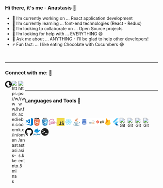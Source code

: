 ### Hi there, it's me - Anastasis 👋

- 🔭 I’m currently working on ... React application development
- 🌱 I’m currently learning ... font-end technologies (React - Redux)
- 👯 I’m looking to collaborate on ... Open Source projects 
- 🤔 I’m looking for help with ... EVERYTHING 😅
- 💬 Ask me about ... ANYTHING - I'll be glad to help other developers!
- ⚡ Fun fact: ... I like eating Chocolate with Cucumbers 😂
</br>
<hr>

### Connect with me: 📨
<img align="left" alt="https://akentominas.com/" width="22px" src="https://raw.githubusercontent.com/iconic/open-iconic/master/svg/globe.svg" style="max-width:100%;"/>
<img align="left" alt="https://www.linkedin.com/in/anastasis-kentominas" width="22px" src="https://cdn.jsdelivr.net/npm/simple-icons@v3/icons/linkedin.svg" style="max-width:100%;"/>
<img align="left" alt="https://www.facebook.com/anastasis.kent.5" width="22px" src="https://cdn.jsdelivr.net/npm/simple-icons@3.6.0/icons/facebook.svg" style="max-width:100%;"/>

</br>
<hr>

### Languages and Tools 👋
</br>
<p><a href="https://www.youtube.com/playlist?list=PLkwxH9e_vrAJ0WbEsFA9W3I1W-g_BTsbt" rel="nofollow"><img align="left" alt="Visual Studio Code" width="26px" src="https://raw.githubusercontent.com/github/explore/80688e429a7d4ef2fca1e82350fe8e3517d3494d/topics/visual-studio-code/visual-studio-code.png" style="max-width:100%;"></a>

<a href="https://www.youtube.com/playlist?list=PLkwxH9e_vrAJ0WbEsFA9W3I1W-g_BTsbt" rel="nofollow"><img align="left" alt="HTML5" width="26px" src="https://raw.githubusercontent.com/github/explore/80688e429a7d4ef2fca1e82350fe8e3517d3494d/topics/html/html.png" style="max-width:100%;"></a>

<a href="https://www.youtube.com/playlist?list=PLkwxH9e_vrALSdvZuEh6gqQdmDoDIoqz4" rel="nofollow"><img align="left" alt="CSS3" width="26px" src="https://raw.githubusercontent.com/github/explore/80688e429a7d4ef2fca1e82350fe8e3517d3494d/topics/css/css.png" style="max-width:100%;"></a>

<a href="https://www.youtube.com/playlist?list=PLkwxH9e_vrALSdvZuEh6gqQdmDoDIoqz4" rel="nofollow"><img align="left" alt="Sass" width="26px" src="https://raw.githubusercontent.com/github/explore/80688e429a7d4ef2fca1e82350fe8e3517d3494d/topics/sass/sass.png" style="max-width:100%;"></a>

<a href="https://www.youtube.com/playlist?list=PLkwxH9e_vrALRJKu7wfXby3MKeflhTu6B" rel="nofollow"><img align="left" alt="JavaScript" width="26px" src="https://raw.githubusercontent.com/github/explore/80688e429a7d4ef2fca1e82350fe8e3517d3494d/topics/javascript/javascript.png" style="max-width:100%;"></a>

<a href="https://www.youtube.com/playlist?list=PLkwxH9e_vrAK4TdffpxKY3QGyHCpxFcQ0" rel="nofollow"><img align="left" alt="React" width="26px" src="https://raw.githubusercontent.com/github/explore/80688e429a7d4ef2fca1e82350fe8e3517d3494d/topics/react/react.png" style="max-width:100%;"></a>

<a href="https://www.youtube.com/playlist?list=PLkwxH9e_vrAJ0WbEsFA9W3I1W-g_BTsbt" rel="nofollow"><img align="left" alt="MongoDB" width="26px" src="https://raw.githubusercontent.com/github/explore/80688e429a7d4ef2fca1e82350fe8e3517d3494d/topics/java/java.png" style="max-width:100%;"></a>

<a href="https://www.youtube.com/playlist?list=PLkwxH9e_vrAJ0WbEsFA9W3I1W-g_BTsbt" rel="nofollow"><img align="left" alt="SQL" width="26px" src="https://raw.githubusercontent.com/github/explore/80688e429a7d4ef2fca1e82350fe8e3517d3494d/topics/sql/sql.png" style="max-width:100%;"></a>

<a href="https://www.youtube.com/playlist?list=PLkwxH9e_vrAJ0WbEsFA9W3I1W-g_BTsbt" rel="nofollow"><img align="left" alt="MySQL" width="26px" src="https://raw.githubusercontent.com/github/explore/80688e429a7d4ef2fca1e82350fe8e3517d3494d/topics/mysql/mysql.png" style="max-width:100%;"></a>

<a href="https://www.youtube.com/playlist?list=PLkwxH9e_vrAJ0WbEsFA9W3I1W-g_BTsbt" rel="nofollow"><img align="left" alt="Git" width="26px" src="https://raw.githubusercontent.com/github/explore/80688e429a7d4ef2fca1e82350fe8e3517d3494d/topics/git/git.png" style="max-width:100%;"></a>

<a href="https://www.youtube.com/playlist?list=PLkwxH9e_vrAJ0WbEsFA9W3I1W-g_BTsbt" rel="nofollow"><img align="left" alt="Git" width="26px" src="https://raw.githubusercontent.com/github/explore/80688e429a7d4ef2fca1e82350fe8e3517d3494d/topics/firebase/firebase.png" style="max-width:100%;"></a>

<a href="https://www.youtube.com/playlist?list=PLkwxH9e_vrAJ0WbEsFA9W3I1W-g_BTsbt" rel="nofollow"><img align="left" alt="Git" width="26px" src="https://raw.githubusercontent.com/github/explore/80688e429a7d4ef2fca1e82350fe8e3517d3494d/topics/flutter/flutter.png" style="max-width:100%;"></a>

<a href="https://www.youtube.com/playlist?list=PLkwxH9e_vrAJ0WbEsFA9W3I1W-g_BTsbt" rel="nofollow"><img align="left" alt="Git" width="26px" src="https://www.google.com/url?sa=i&url=https%3A%2F%2Fabout.gitlab.com%2Fstages-devops-lifecycle%2Fcontinuous-integration%2F&psig=AOvVaw1_WLKMEL1HkveSjLYDcfWh&ust=1598825067895000&source=images&cd=vfe&ved=0CAIQjRxqFwoTCNjX3de1wesCFQAAAAAdAAAAABAD" style="max-width:100%;"></a>

<a href="https://www.youtube.com/playlist?list=PLkwxH9e_vrAJ0WbEsFA9W3I1W-g_BTsbt" rel="nofollow"><img align="left" alt="Git" width="26px" src="https://www.google.com/url?sa=i&url=https%3A%2F%2Fwww.facebook.com%2Fgetpostman%2F&psig=AOvVaw0dwV_YtxHSmcvCixRtPHYB&ust=1598825129333000&source=images&cd=vfe&ved=0CAIQjRxqFwoTCJiYs_O1wesCFQAAAAAdAAAAABAD
" style="max-width:100%;"></a>

<a href="https://www.youtube.com/playlist?list=PLkwxH9e_vrAJ0WbEsFA9W3I1W-g_BTsbt" rel="nofollow"><img align="left" alt="Git" width="26px" src="https://www.google.com/url?sa=i&url=https%3A%2F%2Fwww.g2.com%2Fproducts%2Fhelix-core%2Freviews&psig=AOvVaw2fozENQl6Laf3XjlKM-nyY&ust=1598825188190000&source=images&cd=vfe&ved=0CAIQjRxqFwoTCIickZG2wesCFQAAAAAdAAAAABAD
" style="max-width:100%;"></a>

<a href="https://www.youtube.com/playlist?list=PLkwxH9e_vrAJ0WbEsFA9W3I1W-g_BTsbt" rel="nofollow"><img align="left" alt="Git" width="26px" src="https://www.google.com/url?sa=i&url=http%3A%2F%2Fmirrors.jenkins-ci.org%2Fart%2Fjenkins-logo%2F&psig=AOvVaw0rNGysQg0Ucd46PuUQ4vEM&ust=1598825295405000&source=images&cd=vfe&ved=0CAIQjRxqFwoTCIDpgcG2wesCFQAAAAAdAAAAABAI
" style="max-width:100%;"></a>

<a href="https://www.youtube.com/playlist?list=PLkwxH9e_vrAJ0WbEsFA9W3I1W-g_BTsbt" rel="nofollow"><img align="left" alt="GitHub" width="26px" src="https://raw.githubusercontent.com/github/explore/78df643247d429f6cc873026c0622819ad797942/topics/github/github.png" style="max-width:100%;"></a>

<a href="https://www.youtube.com/playlist?list=PLkwxH9e_vrAJ0WbEsFA9W3I1W-g_BTsbt" rel="nofollow"><img align="left" alt="GitHub" width="26px" src="https://raw.githubusercontent.com/github/explore/80688e429a7d4ef2fca1e82350fe8e3517d3494d/topics/docker/docker.png
" style="max-width:100%;"></a>

<a href="https://www.youtube.com/playlist?list=PLkwxH9e_vrAJ0WbEsFA9W3I1W-g_BTsbt" rel="nofollow"><img align="left" alt="Terminal" width="26px" src="https://raw.githubusercontent.com/github/explore/80688e429a7d4ef2fca1e82350fe8e3517d3494d/topics/terminal/terminal.png" style="max-width:100%;"></a></p>
